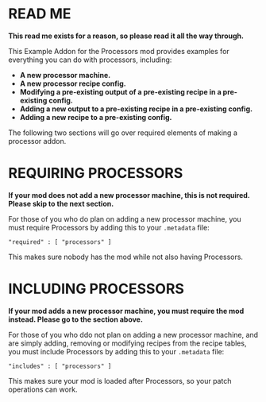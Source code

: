# READ ME
 **This read me exists for a reason, so please read it all the way through.**
 
 This Example Addon for the Processors mod provides examples for everything you can do with processors, including:
  - **A new processor machine.**
  - **A new processor recipe config.**
  - **Modifying a pre-existing output of a pre-existing recipe in a pre-existing config.**
  - **Adding a new output to a pre-existing recipe in a pre-existing config.**
  - **Adding a new recipe to a pre-existing config.**
  
  The following two sections will go over required elements of making a processor addon.
# REQUIRING PROCESSORS
 **If your mod does not add a new processor machine, this is not required. Please skip to the next section.**
 
 For those of you who do plan on adding a new processor machine, you must require Processors by adding this to your ```.metadata``` file:
  
  ```"required" : [ "processors" ]```
  
 This makes sure nobody has the mod while not also having Processors.
# INCLUDING PROCESSORS
 **If your mod adds a new processor machine, you must require the mod instead. Please go to the section above.**
 
 For those of you who ddo not plan on adding a new processor machine, and are simply adding, removing or modifying recipes from the recipe tables, you must include Processors by adding this to your ```.metadata``` file:
  
  ```"includes" : [ "processors" ]```
  
 This makes sure your mod is loaded after Processors, so your patch operations can work.
